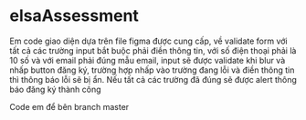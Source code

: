 # elsaAssessment
Em code giao diện dựa trên file figma được cung cấp, về validate form
với tất cả các trường input bắt buộc phải điền thông tin, với số điện thoại 
phải là 10 số và với email phải đúng mẫu email, input sẽ được validate khi blur 
và nhấp button đăng ký, trường hợp nhấp vào trường đang lỗi và điền thông tin thì
thông báo lỗi sẽ bị ẩn. Nếu tất cả các trường đã đúng sẽ được alert thông báo đăng
ký thành công

Code em để bên branch master
